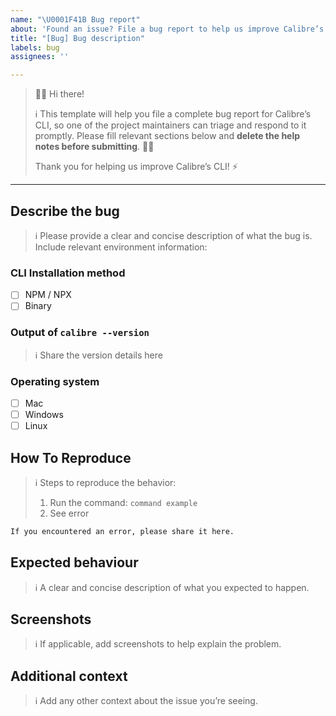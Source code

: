 ```yaml
---
name: "\U0001F41B Bug report"
about: 'Found an issue? File a bug report to help us improve Calibre’s CLI for everyone. '
title: "[Bug] Bug description"
labels: bug
assignees: ''

---
```


> 👋🏻 Hi there! 
>
> ℹ️ This template will help you file a complete bug report for Calibre’s CLI, so one of the project maintainers can triage and respond to it promptly. Please fill relevant sections below and **delete the help notes before submitting**. 🙌🏻 
>
> Thank you for helping us improve Calibre’s CLI! ⚡️

***

## Describe the bug
> ℹ️ Please provide a clear and concise description of what the bug is. Include relevant environment information:

### CLI Installation method

* [ ] NPM / NPX
* [ ] Binary

### Output of `calibre --version`

> ℹ️ Share the version details here

### Operating system

* [ ] Mac
* [ ] Windows
* [ ] Linux

## How To Reproduce
> ℹ️ Steps to reproduce the behavior:
> 1. Run the command: `command example`
> 2. See error

```bash
If you encountered an error, please share it here.
```

## Expected behaviour
> ℹ️ A clear and concise description of what you expected to happen.

## Screenshots
> ℹ️ If applicable, add screenshots to help explain the problem.

## Additional context
> ℹ️ Add any other context about the issue you’re seeing.
